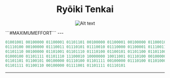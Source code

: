 
<h1 align="center">Ryōiki Tenkai</h1>
<p align="center">
  <img src="221971.gif" alt="Alt text">
</p>
```#MAXIMUMEFFORT```
---

```ruby
01001001 00100000 01100001 01101101 00100000 01100001 00100000 01100010 01100101 01101001 01101110 01100111 00100000 01110100 01101000 01100001
01110100 00100000 01110011 01110101 01110010 01110000 01100001 01110011 01110011 01100101 01110011 00100000 01101000 01110101 01101101 01100001
01101110 00100000 01101001 01101110 01110100 01100101 01101100 01101100 01101001 01100111 01100101 01101110 01100011 01100101 00101110 00100000
01000100 01101111 01101110 11100010 10000000 10011001 01110100 00100000 01100011 01101111 01101101 01110000 01100001 01110010 01100101 00100000
01101101 01100101 00100000 01110100 01101111 00100000 01110100 01101000 01100101 00100000 01101100 01101001 01101011 01100101 01110011 00100000
01101111 01100110 00100000 01111001 01101111 01110101
```
---
